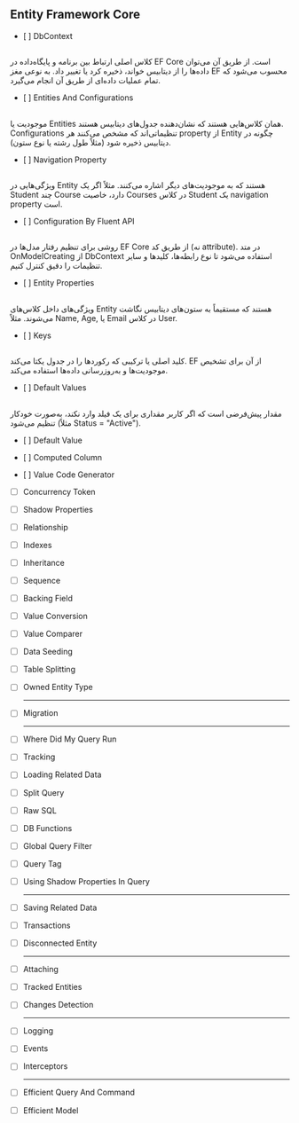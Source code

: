## Entity Framework Core

*    [ ]  DbContext
## 
کلاس اصلی ارتباط بین برنامه و پایگاه‌داده در EF Core است. از طریق آن می‌توان داده‌ها را از دیتابیس خواند، ذخیره کرد یا تغییر داد. به نوعی مغز EF محسوب می‌شود که تمام عملیات داده‌ای از طریق آن انجام می‌گیرد.


*    [ ]  Entities And Configurations
## 
موجودیت یا Entities همان کلاس‌هایی هستند که نشان‌دهنده جدول‌های دیتابیس هستند. Configurations تنظیماتی‌اند که مشخص می‌کنند هر property از Entity چگونه در دیتابیس ذخیره شود (مثلاً طول رشته یا نوع ستون).

*    [ ] Navigation Property
## 
ویژگی‌هایی در Entity هستند که به موجودیت‌های دیگر اشاره می‌کنند. مثلاً اگر یک Student چند Course دارد، خاصیت Courses در کلاس Student یک navigation property است.
    
*    [ ] Configuration By Fluent API
## 
روشی برای تنظیم رفتار مدل‌ها در EF Core از طریق کد (نه attribute). در متد OnModelCreating از DbContext استفاده می‌شود تا نوع رابطه‌ها، کلیدها و سایر تنظیمات را دقیق کنترل کنیم.
    
*    [ ]  Entity Properties
## 
ویژگی‌های داخل کلاس‌های Entity هستند که مستقیماً به ستون‌های دیتابیس نگاشت می‌شوند. مثلاً Name, Age, یا Email در کلاس User.

*    [ ]  Keys
## 
کلید اصلی یا ترکیبی که رکوردها را در جدول یکتا می‌کند. EF از آن برای تشخیص موجودیت‌ها و به‌روزرسانی داده‌ها استفاده می‌کند.

*    [ ]  Default Values
##     
مقدار پیش‌فرضی است که اگر کاربر مقداری برای یک فیلد وارد نکند، به‌صورت خودکار تنظیم می‌شود (مثلاً Status = "Active").

*    [ ] Default Value
    
*    [ ] Computed Column
    
*    [ ] Value Code Generator
    
*   [ ] Concurrency Token
*   [ ] Shadow Properties
*   [ ] Relationship
*   [ ] Indexes
*   [ ] Inheritance
*   [ ] Sequence
*   [ ] Backing Field
*   [ ] Value Conversion
*   [ ] Value Comparer
*   [ ] Data Seeding
*   [ ] Table Splitting
*   [ ] Owned Entity Type
    
    ---
    
*   [ ] Migration
    
    ---
    
*   [ ] Where Did My Query Run
*   [ ] Tracking
*   [ ] Loading Related Data
*   [ ] Split Query
*   [ ] Raw SQL
*   [ ] DB Functions
*   [ ] Global Query Filter
*   [ ] Query Tag
*   [ ] Using Shadow Properties In Query
    
    ---
    
*   [ ] Saving Related Data
*   [ ] Transactions
*   [ ] Disconnected Entity
    
    ---
    
*   [ ] Attaching
*   [ ] Tracked Entities
*   [ ] Changes Detection
    
    ---
    
*   [ ] Logging
*   [ ] Events
*   [ ] Interceptors
    
    ---
    
*   [ ] Efficient Query And Command
*   [ ] Efficient Model
